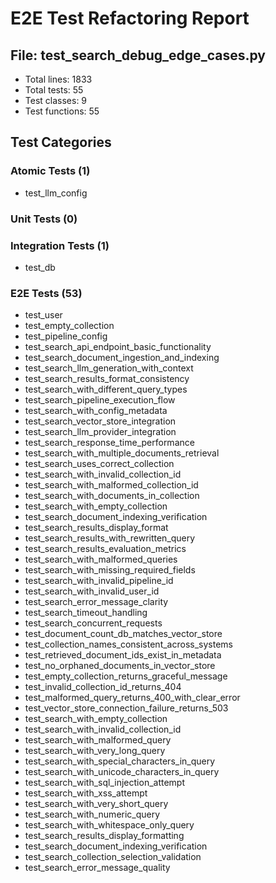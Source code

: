 # E2E Test Refactoring Report

## File: test_search_debug_edge_cases.py
- Total lines: 1833
- Total tests: 55
- Test classes: 9
- Test functions: 55

## Test Categories
### Atomic Tests (1)
- test_llm_config

### Unit Tests (0)

### Integration Tests (1)
- test_db

### E2E Tests (53)
- test_user
- test_empty_collection
- test_pipeline_config
- test_search_api_endpoint_basic_functionality
- test_search_document_ingestion_and_indexing
- test_search_llm_generation_with_context
- test_search_results_format_consistency
- test_search_with_different_query_types
- test_search_pipeline_execution_flow
- test_search_with_config_metadata
- test_search_vector_store_integration
- test_search_llm_provider_integration
- test_search_response_time_performance
- test_search_with_multiple_documents_retrieval
- test_search_uses_correct_collection
- test_search_with_invalid_collection_id
- test_search_with_malformed_collection_id
- test_search_with_documents_in_collection
- test_search_with_empty_collection
- test_search_document_indexing_verification
- test_search_results_display_format
- test_search_results_with_rewritten_query
- test_search_results_evaluation_metrics
- test_search_with_malformed_queries
- test_search_with_missing_required_fields
- test_search_with_invalid_pipeline_id
- test_search_with_invalid_user_id
- test_search_error_message_clarity
- test_search_timeout_handling
- test_search_concurrent_requests
- test_document_count_db_matches_vector_store
- test_collection_names_consistent_across_systems
- test_retrieved_document_ids_exist_in_metadata
- test_no_orphaned_documents_in_vector_store
- test_empty_collection_returns_graceful_message
- test_invalid_collection_id_returns_404
- test_malformed_query_returns_400_with_clear_error
- test_vector_store_connection_failure_returns_503
- test_search_with_empty_collection
- test_search_with_invalid_collection_id
- test_search_with_malformed_query
- test_search_with_very_long_query
- test_search_with_special_characters_in_query
- test_search_with_unicode_characters_in_query
- test_search_with_sql_injection_attempt
- test_search_with_xss_attempt
- test_search_with_very_short_query
- test_search_with_numeric_query
- test_search_with_whitespace_only_query
- test_search_results_display_formatting
- test_search_document_indexing_verification
- test_search_collection_selection_validation
- test_search_error_message_quality

